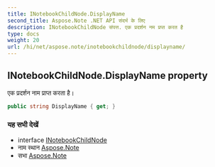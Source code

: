 ```yaml
---
title: INotebookChildNode.DisplayName
second_title: Aspose.Note .NET API संदर्भ के लिए
description: INotebookChildNode संपत्त. एक प्रदर्शन नम प्रप्त करत है
type: docs
weight: 20
url: /hi/net/aspose.note/inotebookchildnode/displayname/
---
```

## INotebookChildNode.DisplayName property

एक प्रदर्शन नाम प्राप्त करता है।

```csharp
public string DisplayName { get; }
```

### यह सभी देखें

* interface [INotebookChildNode](../)
* नाम स्थान [Aspose.Note](../../inotebookchildnode/)
* सभा [Aspose.Note](../../../)


